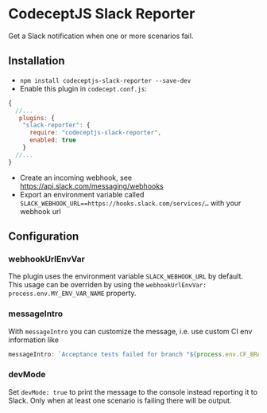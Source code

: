 # CodeceptJS Slack Reporter

Get a Slack notification when one or more scenarios fail.

## Installation

* `npm install codeceptjs-slack-reporter --save-dev`
* Enable this plugin in `codecept.conf.js`:

```js
{
  //...
   plugins: {
    "slack-reporter": {
      require: "codeceptjs-slack-reporter",
      enabled: true
    }
  //...
}
```

* Create an incoming webhook, see https://api.slack.com/messaging/webhooks
* Export an environment variable called `SLACK_WEBHOOK_URL==https://hooks.slack.com/services/…` with your webhook url

## Configuration

### webhookUrlEnvVar

The plugin uses the environment variable `SLACK_WEBHOOK_URL` by default. 
This usage can be overriden by using the `webhookUrlEnvVar: process.env.MY_ENV_VAR_NAME` property. 

### messageIntro

With `messageIntro` you can customize the message, i.e. use custom CI env information like 
```js
messageIntro: `Acceptance tests failed for branch "${process.env.CF_BRANCH}" within <${process.env.CF_BUILD_URL}|this pipeline>.`
```

### devMode

Set `devMode: true` to print the message to the console instead reporting it to Slack.
Only when at least one scenario is failing there will be output.